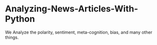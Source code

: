 # Analyzing-News-Articles-With-Python
We Analyze the polarity, sentiment, meta-cognition, bias, and many other things.
